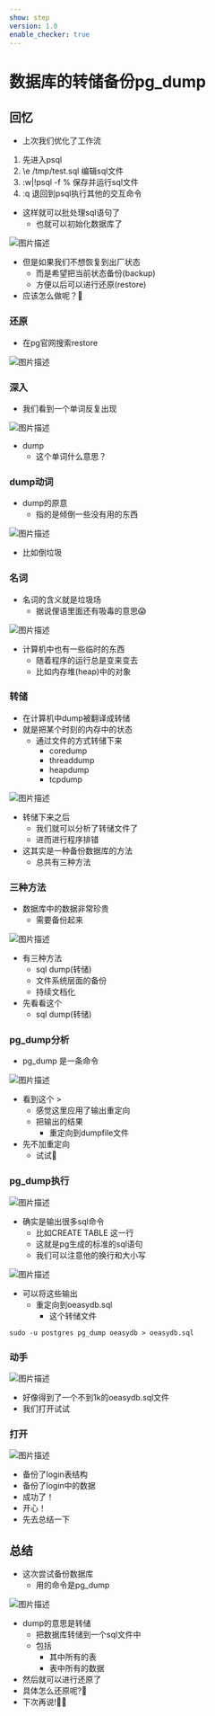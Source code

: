```yaml
---
show: step
version: 1.0
enable_checker: true
---
```


# 数据库的转储备份pg_dump

## 回忆

- 上次我们优化了工作流

1. 先进入psql
2. \e /tmp/test.sql 编辑sql文件
3. :w|!psql -f % 保存并运行sql文件
4. :q 退回到psql执行其他的交互命令

- 这样就可以批处理sql语句了
	- 也就可以初始化数据库了

![图片描述](https://doc.shiyanlou.com/courses/uid1190679-20220721-1658393108067)

- 但是如果我们不想恢复到出厂状态
	- 而是希望把当前状态备份(backup)
	- 方便以后可以进行还原(restore)
- 应该怎么做呢？🤔

### 还原

- 在pg官网搜索restore

![图片描述](https://doc.shiyanlou.com/courses/uid1190679-20220721-1658403787417)

### 深入

- 我们看到一个单词反复出现

![图片描述](https://doc.shiyanlou.com/courses/uid1190679-20220721-1658404101395)

- dump
	- 这个单词什么意思？

### dump动词

- dump的原意
	- 指的是倾倒一些没有用的东西

![图片描述](https://doc.shiyanlou.com/courses/uid1190679-20220721-1658404251408)	

- 比如倒垃圾

### 名词

- 名词的含义就是垃圾场
	- 据说俚语里面还有吸毒的意思😱

![图片描述](https://doc.shiyanlou.com/courses/uid1190679-20220721-1658404513114)

- 计算机中也有一些临时的东西
	- 随着程序的运行总是变来变去
	- 比如内存堆(heap)中的对象

### 转储

- 在计算机中dump被翻译成转储
- 就是把某个时刻的内存中的状态
	- 通过文件的方式转储下来
	  - coredump
	  - threaddump
	  - heapdump
	  - tcpdump

![图片描述](https://doc.shiyanlou.com/courses/uid1190679-20220721-1658404643255)


- 转储下来之后
	- 我们就可以分析了转储文件了
	- 进而进行程序排错
- 这其实是一种备份数据库的方法
	- 总共有三种方法

### 三种方法

- 数据库中的数据非常珍贵
	- 需要备份起来

![图片描述](https://doc.shiyanlou.com/courses/uid1190679-20220721-1658404877192)

- 有三种方法
  - sql dump(转储)
  - 文件系统层面的备份
  - 持续文档化
- 先看看这个
	- sql dump(转储)

### pg_dump分析

-  pg_dump 是一条命令

![图片描述](https://doc.shiyanlou.com/courses/uid1190679-20220721-1658405079433)

- 看到这个 >
	- 感觉这里应用了输出重定向
	- 把输出的结果
		- 重定向到dumpfile文件
- 先不加重定向
	- 试试🏃

### pg_dump执行

![图片描述](https://doc.shiyanlou.com/courses/uid1190679-20220722-1658460302663)

- 确实是输出很多sql命令
  - 比如CREATE TABLE 这一行
  - 这就是pg生成的标准的sql语句
  - 我们可以注意他的换行和大小写

![图片描述](https://doc.shiyanlou.com/courses/uid1190679-20220722-1658460529808)

- 可以将这些输出
	- 重定向到oeasydb.sql
		- 这个转储文件

```
sudo -u postgres pg_dump oeasydb > oeasydb.sql
```

### 动手

![图片描述](https://doc.shiyanlou.com/courses/uid1190679-20220721-1658405323403)

- 好像得到了一个不到1k的oeasydb.sql文件
- 我们打开试试

### 打开

![图片描述](https://doc.shiyanlou.com/courses/uid1190679-20220721-1658405496217)

- 备份了login表结构
- 备份了login中的数据
- 成功了！
- 开心！
- 先去总结一下

## 总结

- 这次尝试备份数据库
	- 用的命令是pg_dump

![图片描述](https://doc.shiyanlou.com/courses/uid1190679-20220721-1658408469748)

- dump的意思是转储
	- 把数据库转储到一个sql文件中
	- 包括
		- 其中所有的表
		- 表中所有的数据
- 然后就可以进行还原了
- 具体怎么还原呢?🤔
- 下次再说!👋🏻
